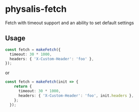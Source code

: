 # physalis-fetch

Fetch with timeout support and an ability to set default settings

## Usage

```typescript
const fetch = makeFetch({
  timeout: 30 * 1000,
  headers: { 'X-Custom-Header': 'foo' },
});
```

or

```typescript
const fetch = makeFetch(init => {
    return {
      timeout: 30 * 1000,
      headers: { 'X-Custom-Header': 'foo', init.headers },
    };
  });
```
